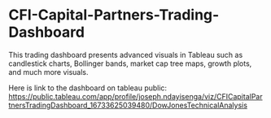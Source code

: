 # CFI-Capital-Partners-Trading-Dashboard

This trading dashboard presents advanced visuals in Tableau such as candlestick charts, Bollinger bands, market cap tree maps, growth plots, and much more visuals.

Here is link to the dashboard on tableau public: https://public.tableau.com/app/profile/joseph.ndayisenga/viz/CFICapitalPartnersTradingDashboard_16733625039480/DowJonesTechnicalAnalysis
